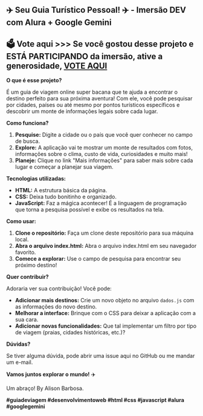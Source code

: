 ##  ✈️ **Seu Guia Turístico Pessoal!** ✈️ - Imersão DEV com Alura + Google Gemini

## 🗳️ Vote aqui >>> Se você gostou desse projeto e ESTÁ PARTICIPANDO da imersão, ative a generosidade, [VOTE AQUI](https://discord.com/channels/1277631721822748742/1277631722716008535)

**O que é esse projeto?**

É um guia de viagem online super bacana que te ajuda a encontrar o destino perfeito para sua próxima aventura!  Com ele, você pode pesquisar por cidades, países ou até mesmo por pontos turísticos específicos e descobrir um monte de informações legais sobre cada lugar. 

**Como funciona?**

1. **Pesquise:** Digite a cidade ou o país que você quer conhecer no campo de busca.
2. **Explore:** A aplicação vai te mostrar um monte de resultados com fotos, informações sobre o clima, custo de vida, curiosidades e muito mais!
3. **Planeje:** Clique no link "Mais informações" para saber mais sobre cada lugar e começar a planejar sua viagem.

**Tecnologias utilizadas:**

* **HTML:** A estrutura básica da página.
* **CSS:** Deixa tudo bonitinho e organizado.
* **JavaScript:** Faz a mágica acontecer! É a linguagem de programação que torna a pesquisa possível e exibe os resultados na tela.

**Como usar:**

1. **Clone o repositório:** Faça um clone deste repositório para sua máquina local.
2. **Abra o arquivo index.html:** Abra o arquivo index.html em seu navegador favorito.
3. **Comece a explorar:** Use o campo de pesquisa para encontrar seu próximo destino!

**Quer contribuir?**

Adoraria ver sua contribuição! Você pode:

* **Adicionar mais destinos:** Crie um novo objeto no arquivo `dados.js` com as informações do novo destino.
* **Melhorar a interface:** Brinque com o CSS para deixar a aplicação com a sua cara.
* **Adicionar novas funcionalidades:** Que tal implementar um filtro por tipo de viagem (praias, cidades históricas, etc.)?

**Dúvidas?**

Se tiver alguma dúvida, pode abrir uma issue aqui no GitHub ou me mandar um e-mail. 

**Vamos juntos explorar o mundo!** ✈️

Um abraço! By Alison Barbosa.

**#guiadeviagem #desenvolvimentoweb #html #css #javascript #alura #googlegemini**
